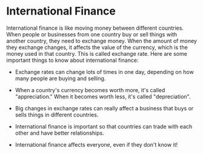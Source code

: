 # International Finance

International finance is like moving money between different countries. When people or businesses from one country buy or sell things with another country, they need to exchange money. When the amount of money they exchange changes, it affects the value of the currency, which is the money used in that country. This is called exchange rate. Here are some important things to know about international finance:

- Exchange rates can change lots of times in one day, depending on how many people are buying and selling.

- When a country's currency becomes worth more, it's called "appreciation." When it becomes worth less, it's called "depreciation".

- Big changes in exchange rates can really affect a business that buys or sells things in different countries.

- International finance is important so that countries can trade with each other and have better relationships.

- International finance affects everyone, even if they don't know it!

